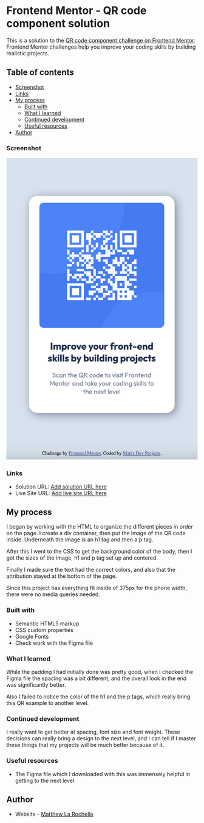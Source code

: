 # Frontend Mentor - QR code component solution

This is a solution to the [QR code component challenge on Frontend Mentor](https://www.frontendmentor.io/challenges/qr-code-component-iux_sIO_H). Frontend Mentor challenges help you improve your coding skills by building realistic projects. 

## Table of contents

- [Screenshot](#screenshot)
- [Links](#links)
- [My process](#my-process)
  - [Built with](#built-with)
  - [What I learned](#what-i-learned)
  - [Continued development](#continued-development)
  - [Useful resources](#useful-resources)
- [Author](#author)

### Screenshot

![](./design/myScreenshot.png)

### Links

- Solution URL: [Add solution URL here](https://your-solution-url.com)
- Live Site URL: [Add live site URL here](https://your-live-site-url.com)

## My process

I began by working with the HTML to organize the different pieces in order on the page. I create a div container, then put the image of the QR code inside. Underneath the image is an h1 tag and then a p tag.

After this I went to the CSS to get the background color of the body, then I got the sizes of the image, h1 and p tag set up and centered.

Finally I made sure the text had the correct colors, and also that the attribution stayed at the bottom of the page.

Since this project has everything fit inside of 375px for the phone width, there were no media queries needed.

### Built with

- Semantic HTML5 markup
- CSS custom properties
- Google Fonts
- Check work with the Figma file

### What I learned

While the padding I had initially done was pretty good, when I checked the Figma file the spacing was a bit different, and the overall look in the end was significantly better.

Also I failed to notice the color of the h1 and the p tags, which really bring this QR example to another level.


### Continued development

I really want to get better at spacing, font size and font weight. These decisions can really bring a design to the next level, and I can tell if I master these things that my projects will be much better because of it.


### Useful resources

- The Figma file which I downloaded with this was immensely helpful in getting to the next level.

## Author

- Website - [Matthew La Rochelle](https://www.mattsdevprojects.com)